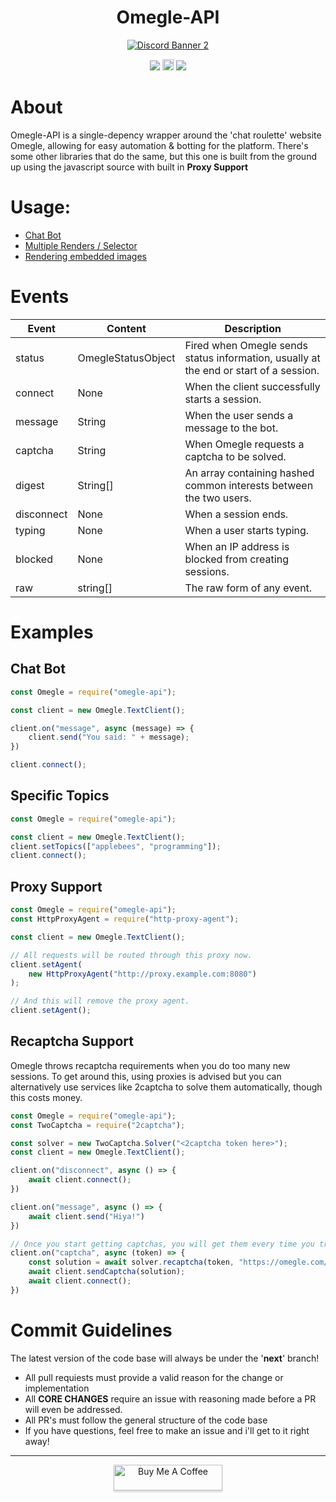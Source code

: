 <h1 align="center">Omegle-API</h1>
<p align="center">
    <a href="https://discord.gg/tamVs2Ujrf">
        <img src="https://discordapp.com/api/guilds/769020183540400128/widget.png?style=banner2" alt="Discord Banner 2"/>
    </a>
    <div align="center">
        <img src="https://img.shields.io/bundlephobia/min/omegle-api">
        <a href="https://badge.fury.io/js/omegle-api"><img src="https://badge.fury.io/js/omegle-api.svg" alt="npm version" height="18"></a>
        <img src="https://img.shields.io/npm/dw/omegle-api">
    </div>
</p>

# About
Omegle-API is a single-depency wrapper around the 'chat roulette' website Omegle, allowing for easy automation & botting for the platform. There's some other libraries that do the same, but this one is built from the ground up using the javascript source with built in **Proxy Support**

# Usage:
<p>
    <ul>
        <li>
            <a href = "#Chat-Bot">Chat Bot</a>
        </li>
        <li>
            <a href = "#Specific-Topics">Multiple Renders / Selector</a>
        </li>
        <li>
            <a href = "#Proxy Support">Rendering embedded images</a>
        </li>
    </ul>
</p>

# Events
| Event | Content | Description |
|---|---|---|
| status | OmegleStatusObject | Fired when Omegle sends status information, usually at the end or start of a session. |
| connect | None | When the client successfully starts a session. |
| message | String | When the user sends a message to the bot. |
| captcha | String | When Omegle requests a captcha to be solved. |
| digest | String[] | An array containing hashed common interests between the two users. |
| disconnect | None | When a session ends. |
| typing | None | When a user starts typing. |
| blocked | None | When an IP address is blocked from creating sessions. |
| raw | string[] | The raw form of any event. |
# Examples

## Chat Bot
```js
const Omegle = require("omegle-api");

const client = new Omegle.TextClient();

client.on("message", async (message) => {
    client.send("You said: " + message);
})

client.connect();
```

## Specific Topics
```js
const Omegle = require("omegle-api");

const client = new Omegle.TextClient();
client.setTopics(["applebees", "programming"]);
client.connect();
```

## Proxy Support
```js
const Omegle = require("omegle-api");
const HttpProxyAgent = require("http-proxy-agent");

const client = new Omegle.TextClient();

// All requests will be routed through this proxy now.
client.setAgent(
    new HttpProxyAgent("http://proxy.example.com:8080")
);

// And this will remove the proxy agent.
client.setAgent();
```

## Recaptcha Support
Omegle throws recaptcha requirements when you do too many new sessions. To get around this, using proxies is advised but you can alternatively use services like 2captcha to solve them automatically, though this costs money.

```js
const Omegle = require("omegle-api");
const TwoCaptcha = require("2captcha");

const solver = new TwoCaptcha.Solver("<2captcha token here>");
const client = new Omegle.TextClient();

client.on("disconnect", async () => {
    await client.connect();
})

client.on("message", async () => {
    await client.send("Hiya!")
})

// Once you start getting captchas, you will get them every time you try to connect for 12-24 hours.
client.on("captcha", async (token) => {
    const solution = await solver.recaptcha(token, "https://omegle.com/");
    await client.sendCaptcha(solution);
    await client.connect();
})
```

# Commit Guidelines

The latest version of the code base will always be under the '**next**' branch!

- All pull requiests must provide a valid reason for the change or implementation
- All **CORE CHANGES** require an issue with reasoning made before a PR will even be addressed.
- All PR's must follow the general structure of the code base
- If you have questions, feel free to make an issue and i'll get to it right away!

<hr>
<div style="text-align: center">
<a href="https://www.buymeacoffee.com/ether" target="_blank"><img src="https://www.buymeacoffee.com/assets/img/custom_images/orange_img.png" alt="Buy Me A Coffee" style="height: 41px !important;width: 174px !important;box-shadow: 0px 3px 2px 0px rgba(190, 190, 190, 0.5) !important;-webkit-box-shadow: 0px 3px 2px 0px rgba(190, 190, 190, 0.5) !important;" ></a>
</div>